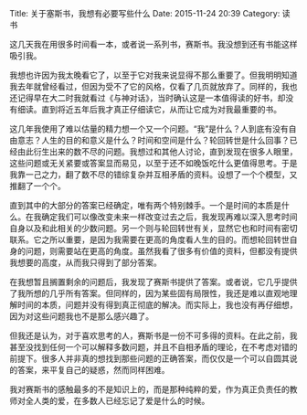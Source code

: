 Title: 关于塞斯书，我想有必要写些什么
Date: 2015-11-24 20:39
Category: 读书

这几天我在用很多时间看一本，或者说一系列书，赛斯书。我没想到还有书能这样吸引我。

我想也许因为我太晚看它了，以至于它对我来说显得不那么重要了。但我明明知道我去年就曾经看过，但因为受不了它的风格，仅看了几页就放弃了。同样的，我也还记得早在大二时我就看过《与神对话》，当时确认这是一本值得读的好书，却没有细读。直到将近五年后我才真正仔细读它，从而让它成为对我最重要的书。

这几年我使用了难以估量的精力想一个又一个问题。“我”是什么？人到底有没有自由意志？人生的目的和意义是什么？时间和空间是什么？轮回转世是什么回事？已经由此衍生出来的数不尽的问题。我想过和其他人讨论，直到发现在很多人眼里，这些问题或无关紧要或答案显而易见，以至于还不如晚饭吃什么更值得思考。于是我靠一己之力，翻了数不尽的错综复杂并互相矛盾的资料。设想了一个个模型，又推翻了一个个。

直到其中的大部分的答案已经确定，唯有两个特别棘手。一个是时间的本质是什么。在我确定我们可以像改变未来一样改变过去之后，我发现再难以深入思考时间自身以及和此相关的少数问题。另一个则与轮回转世有关，显然它也和时间有密切联系。它之所以重要，是因为我需要在更高的角度看人生的目的。而想轮回转世自身的问题，则需要站在更高的角度。虽然我看了很多有价值的资料，但都没有提供我想要的高度，从而我只得到了部分答案。

在我想暂且搁置剩余的问题后，我发现了赛斯书提供了答案。或者说，它几乎提供了我所想的几乎所有答案。但同样的，因为某些固有局限性，我还是难以直观地理解时间的本质，问题并没有得到真正彻底的解决。而实际上，我也没有再仔细想，因为对这些问题我也不是那么感兴趣了。

但我还是认为，对于喜欢思考的人，赛斯书是一份不可多得的资料。在此之前，我甚至没找到任何一个可以解释多数问题，并且不自相矛盾的理论，在不考虑对错的前提下。很多人并非真的想找到那些问题的正确答案，而仅仅是一个可以自圆其说的答案，来平复自己的疑惑，然而同样困难。

我对赛斯书的感触最多的不是知识上的，而是那种纯粹的爱，作为真正负责任的教师对全人类的爱，在多数人已经忘记了爱是什么的时候。










